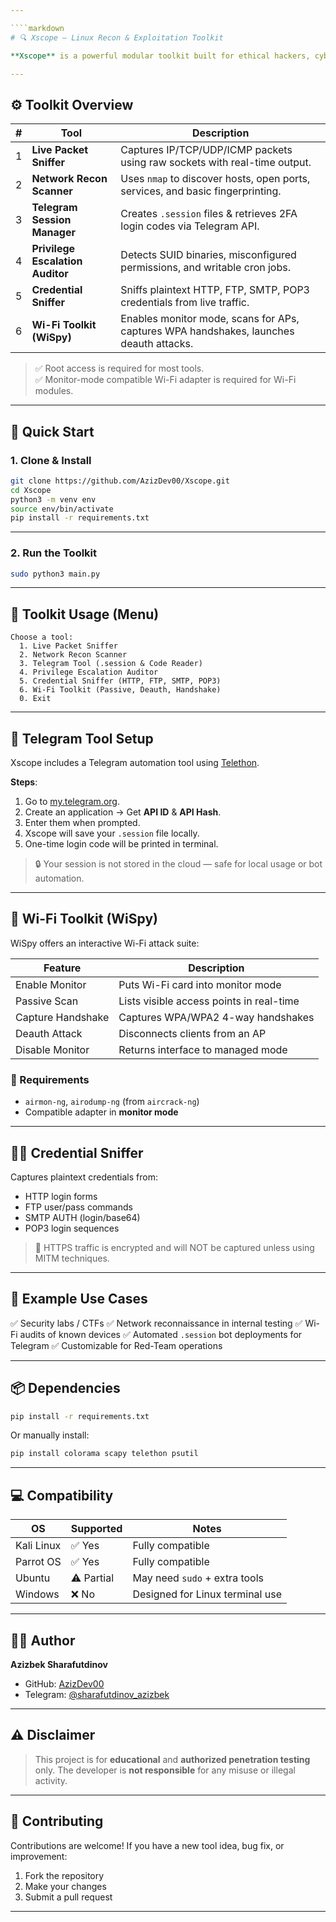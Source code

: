 ```yaml
---

````markdown
# 🔍 Xscope — Linux Recon & Exploitation Toolkit

**Xscope** is a powerful modular toolkit built for ethical hackers, cybersecurity researchers, and penetration testers. It provides advanced utilities for network reconnaissance, wireless auditing, privilege escalation analysis, and credential sniffing — optimized for **Linux environments** like Kali Linux.

---
```


## ⚙️ Toolkit Overview

| # | Tool                                | Description |
|--:|-------------------------------------|-------------|
| 1 | **Live Packet Sniffer**             | Captures IP/TCP/UDP/ICMP packets using raw sockets with real-time output. |
| 2 | **Network Recon Scanner**           | Uses `nmap` to discover hosts, open ports, services, and basic fingerprinting. |
| 3 | **Telegram Session Manager**        | Creates `.session` files & retrieves 2FA login codes via Telegram API. |
| 4 | **Privilege Escalation Auditor**    | Detects SUID binaries, misconfigured permissions, and writable cron jobs. |
| 5 | **Credential Sniffer**              | Sniffs plaintext HTTP, FTP, SMTP, POP3 credentials from live traffic. |
| 6 | **Wi-Fi Toolkit (WiSpy)**           | Enables monitor mode, scans for APs, captures WPA handshakes, launches deauth attacks. |

> ✅ Root access is required for most tools.  
> ✅ Monitor-mode compatible Wi-Fi adapter is required for Wi-Fi modules.

---

## 🚀 Quick Start

### 1. Clone & Install

```bash
git clone https://github.com/AzizDev00/Xscope.git
cd Xscope
python3 -m venv env
source env/bin/activate
pip install -r requirements.txt
````

---

### 2. Run the Toolkit

```bash
sudo python3 main.py
```

---

## 🧰 Toolkit Usage (Menu)

```text
Choose a tool:
  1. Live Packet Sniffer
  2. Network Recon Scanner
  3. Telegram Tool (.session & Code Reader)
  4. Privilege Escalation Auditor
  5. Credential Sniffer (HTTP, FTP, SMTP, POP3)
  6. Wi-Fi Toolkit (Passive, Deauth, Handshake)
  0. Exit
```

---

## 🔐 Telegram Tool Setup

Xscope includes a Telegram automation tool using [Telethon](https://github.com/LonamiWebs/Telethon).

**Steps**:

1. Go to [my.telegram.org](https://my.telegram.org).
2. Create an application → Get **API ID** & **API Hash**.
3. Enter them when prompted.
4. Xscope will save your `.session` file locally.
5. One-time login code will be printed in terminal.

> 🔒 Your session is not stored in the cloud — safe for local usage or bot automation.

---

## 📡 Wi-Fi Toolkit (WiSpy)

WiSpy offers an interactive Wi-Fi attack suite:

| Feature           | Description                              |
| ----------------- | ---------------------------------------- |
| Enable Monitor    | Puts Wi-Fi card into monitor mode        |
| Passive Scan      | Lists visible access points in real-time |
| Capture Handshake | Captures WPA/WPA2 4-way handshakes       |
| Deauth Attack     | Disconnects clients from an AP           |
| Disable Monitor   | Returns interface to managed mode        |

### 🔧 Requirements

* `airmon-ng`, `airodump-ng` (from `aircrack-ng`)
* Compatible adapter in **monitor mode**

---

## 🕵️‍♂️ Credential Sniffer

Captures plaintext credentials from:

* HTTP login forms
* FTP user/pass commands
* SMTP AUTH (login/base64)
* POP3 login sequences

> 🛑 HTTPS traffic is encrypted and will NOT be captured unless using MITM techniques.

---

## 🧪 Example Use Cases

✅ Security labs / CTFs
✅ Network reconnaissance in internal testing
✅ Wi-Fi audits of known devices
✅ Automated `.session` bot deployments for Telegram
✅ Customizable for Red-Team operations

---

## 📦 Dependencies

```bash
pip install -r requirements.txt
```

Or manually install:

```bash
pip install colorama scapy telethon psutil
```

---

## 💻 Compatibility

| OS         | Supported  | Notes                           |
| ---------- | ---------- | ------------------------------- |
| Kali Linux | ✅ Yes      | Fully compatible                |
| Parrot OS  | ✅ Yes      | Fully compatible                |
| Ubuntu     | ⚠️ Partial | May need `sudo` + extra tools   |
| Windows    | ❌ No       | Designed for Linux terminal use |

---

## 🧑‍💻 Author

**Azizbek Sharafutdinov**

* GitHub: [AzizDev00](https://github.com/AzizDev00)
* Telegram: [@sharafutdinov\_azizbek](https://t.me/sharafutdinov_azizbek)

---

## ⚠️ Disclaimer

> This project is for **educational** and **authorized penetration testing** only.
> The developer is **not responsible** for any misuse or illegal activity.

---

## 🤝 Contributing

Contributions are welcome!
If you have a new tool idea, bug fix, or improvement:

1. Fork the repository
2. Make your changes
3. Submit a pull request

---
